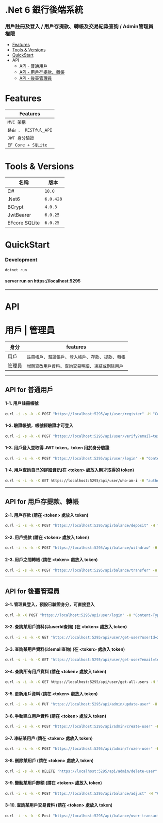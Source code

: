 # .Net 6 銀行後端系統
### 用戶註冊及登入 / 用戶存提款、轉帳及交易紀錄查詢 / Admin管理員權限
- [Features](#features)
- [Tools & Versions](#tools--versions)
- [QuickStart](#quickstart)
- API
  - [API - 普通用戶](#api-for-普通用戶)
  - [API - 用戶存提款、轉帳](#api-for-用戶存提款轉帳)
  - [API - 後臺管理員](#api-for-後臺管理員)

# Features
| Features |
|------|
| `MVC 架構` |
| `路由 、 RESTful_API` |
| `JWT 身分驗證` |
| `EF Core + SQLite` |

# Tools & Versions
| 名稱 | 版本 |
|------|------|
| C# | `10.0` |
| .Net6 | `6.0.428` |
| BCrypt | `4.0.3` |
| JwtBearer | `6.0.25` |
| EFcore SQLite | `6.0.25` |

# QuickStart
### Development
```bash
dotnet run
```
#### server run on https://localhost:5295
---

# API
# 用戶 | 管理員
| 身分 | features |
|------|------|
| 用戶 | `註冊帳戶`、`驗證帳戶`、`登入帳戶`、`存款`、`提款`、`轉帳` |
| 管理員 | `增刪查改用戶資料`、`查詢交易明細`、`凍結或刪除用戶` |
---
## API for 普通用戶
#### 1-1. 用戶註冊帳號
```bash
curl -i -s -k -X POST "https://localhost:5295/api/user/register" -H "Content-Type: application/json" -d '{"username":"tester001", "password":"123456", "email":"tester001@gmail.com"}'
```
#### 1-2. 驗證帳號，帳號經驗證才可登入
```bash
curl -i -s -k -X POST "https://localhost:5295/api/user/verify?email=tester001@gmail.com"
```
#### 1-3. 用戶登入並取得 JWT token，token 用於身分驗證
```bash
curl -i -s -k -X POST "https://localhost:5295/api/user/login" -H "Content-Type: application/json" -d '{"UserId":"2", "password":"123456"}'
```
#### 1-4. 用戶查詢自己的詳細資訊(在 \<token\> 處放入剛才取得的 token)
```bash
curl -s -i -k -X GET https://localhost:5295/api/user/who-am-i -H "authorization: Bearer <token>"
```
---
## API for 用戶存提款、轉帳
#### 2-1. 用戶存款 (請在 \<token\> 處放入 token)
```bash
curl -i -s -k -X POST "https://localhost:5295/api/balance/deposit" -H "Content-Type: application/json" -d '{"userId":"2", "amount":"1000", "Type":"Deposit", "description":"a deposit note"}' -H "authorization: Bearer <token>"
```
#### 2-2. 用戶提款 (請在 \<token\> 處放入 token)
```bash
curl -i -s -k -X POST "https://localhost:5295/api/balance/withdraw" -H "Content-Type: application/json" -d '{"userId":"2", "Amount":"100", "Type":"Withdraw", "description":"a withdraw note"}' -H "authorization: Bearer <token>"
```
#### 2-3. 用戶之間轉帳 (請在 \<token\> 處放入 token)
```bash
curl -i -s -k -X POST "https://localhost:5295/api/balance/transfer" -H "Content-Type: application/json" -d '{"FromUserId":"2","ToUserId":"1", "Amount":"100", "Type":"transfer", "description":"a transfer to userId=1"}' -H "authorization: Bearer <token>"
```
---
## API for 後臺管理員
#### 3-1. 管理員登入，預設已驗證身分，可直接登入
```bash
curl -k -X POST "https://localhost:5295/api/user/login" -H "Content-Type: application/json" -d '{"UserId":"1", "password":"admin-password"}'
```
#### 3-2. 查詢某用戶資料(以userId查詢) (在 \<token\> 處放入 token)
```bash
curl -i -s -k -X GET "https://localhost:5295/api/user/get-user?userId=2" -H "authorization: Bearer <token>"
```
#### 3-3. 查詢某用戶資料(以email查詢) (在 \<token\> 處放入 token)
```bash
curl -s -i -k -X GET "https://localhost:5295/api/user/get-user?email=tester001@gmail.com" -H "authorization: Bearer <token>"
```
#### 3-4. 查詢所有用戶資料 (請在 \<token\> 處放入 token)
```bash
curl -s -i -k -X GET https://localhost:5295/api/user/get-all-users -H "authorization: Bearer <token>"
```
#### 3-5. 更新用戶資料 (請在 \<token\> 處放入 token)
```bash
curl -i -s -k -X PUT "https://localhost:5295/api/admin/update-user" -H "Content-Type: application/json" -d '{"userId":"2", "username":"tester001-updated", "password":"456789", "email":"tester001-updated@gmail.com", "role":"user"}' -H "authorization: Bearer <token>"
```
#### 3-6. 手動建立用戶資料 (請在 \<token\> 處放入 token)
```bash
curl -i -s -k -X POST "https://localhost:5295/api/admin/create-user" -H "Content-Type: application/json" -d '{"username":"A-User-Create-By-Admin", "password":"123456", "email":"AUserCreateByAdmin@gmail.com", "role":"admin"}' -H "authorization: Bearer <token>"
```
#### 3-7. 凍結某用戶 (請在 \<token\> 處放入 token)
```bash
curl -i -s -k -X POST "https://localhost:5295/api/admin/frozen-user" -H "Content-Type: application/json" -d '{"userId":"2"}' -H "authorization: Bearer <token>"
```
#### 3-8. 刪除某用戶 (請在 \<token\> 處放入 token) 
```bash
curl -i -s -k -X DELETE "https://localhost:5295/api/admin/delete-user" -H "Content-Type: application/json" -d '{"userId":"2"}' -H "authorization: Bearer <token>"
```
#### 3-9. 變動某用戶餘額 (請在 \<token\> 處放入 token) 
```bash
curl -i -s -k -X POST "https://localhost:5295/api/balance/adjust" -H "Content-Type: application/json" -d '{"userId":"2", "Amount":"99", "Type":"AdjustBySystem", "description":"adjust by system"}' -H "authorization: Bearer <token>"
```
#### 3-10. 查詢某用戶交易資料 (請在 \<token\> 處放入 token) 
```bash
curl -i -s -k -X Post "https://localhost:5295/api/balance/user-transactions" -H "Content-Type: application/json" -d '{"userId":"2", "startDate":"2025-01-01T00:00:00","endDate":"2025-12-30T23:59:59","Page":"1","Pagesize":"10"}' -H "authorization: Bearer <token>"
```










